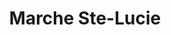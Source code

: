---
title: "Marche Ste-Lucie"
url: /sainte-lucie-de-beauregard/marche-ste-lucie/
shop: convenience
---